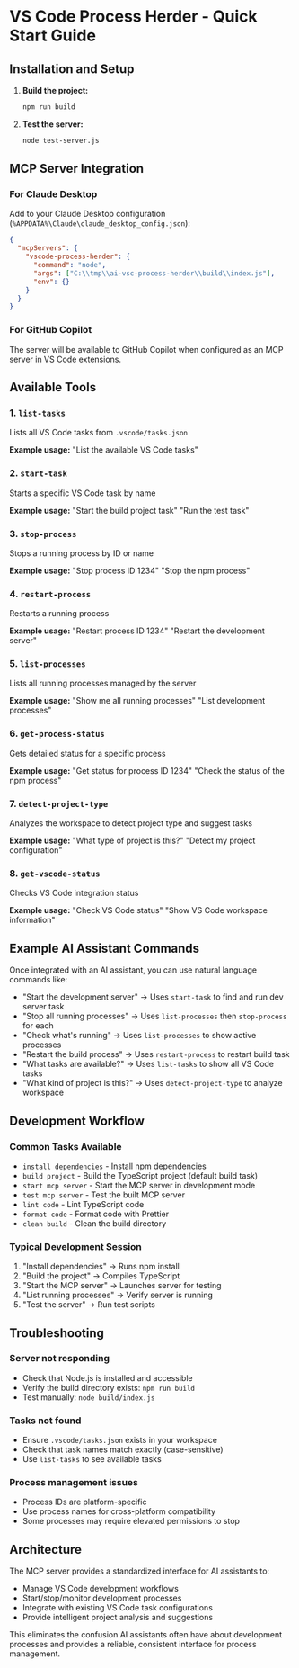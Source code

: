# VS Code Process Herder - Quick Start Guide

## Installation and Setup

1. **Build the project:**
   ```bash
   npm run build
   ```

2. **Test the server:**
   ```bash
   node test-server.js
   ```

## MCP Server Integration

### For Claude Desktop
Add to your Claude Desktop configuration (`%APPDATA%\Claude\claude_desktop_config.json`):

```json
{
  "mcpServers": {
    "vscode-process-herder": {
      "command": "node",
      "args": ["C:\\tmp\\ai-vsc-process-herder\\build\\index.js"],
      "env": {}
    }
  }
}
```

### For GitHub Copilot
The server will be available to GitHub Copilot when configured as an MCP server in VS Code extensions.

## Available Tools

### 1. `list-tasks`
Lists all VS Code tasks from `.vscode/tasks.json`

**Example usage:**
"List the available VS Code tasks"

### 2. `start-task`
Starts a specific VS Code task by name

**Example usage:**
"Start the build project task"
"Run the test task"

### 3. `stop-process`
Stops a running process by ID or name

**Example usage:**
"Stop process ID 1234"
"Stop the npm process"

### 4. `restart-process`
Restarts a running process

**Example usage:**
"Restart process ID 1234"
"Restart the development server"

### 5. `list-processes`
Lists all running processes managed by the server

**Example usage:**
"Show me all running processes"
"List development processes"

### 6. `get-process-status`
Gets detailed status for a specific process

**Example usage:**
"Get status for process ID 1234"
"Check the status of the npm process"

### 7. `detect-project-type`
Analyzes the workspace to detect project type and suggest tasks

**Example usage:**
"What type of project is this?"
"Detect my project configuration"

### 8. `get-vscode-status`
Checks VS Code integration status

**Example usage:**
"Check VS Code status"
"Show VS Code workspace information"

## Example AI Assistant Commands

Once integrated with an AI assistant, you can use natural language commands like:

- "Start the development server" → Uses `start-task` to find and run dev server task
- "Stop all running processes" → Uses `list-processes` then `stop-process` for each
- "Check what's running" → Uses `list-processes` to show active processes
- "Restart the build process" → Uses `restart-process` to restart build task
- "What tasks are available?" → Uses `list-tasks` to show all VS Code tasks
- "What kind of project is this?" → Uses `detect-project-type` to analyze workspace

## Development Workflow

### Common Tasks Available
- `install dependencies` - Install npm dependencies
- `build project` - Build the TypeScript project (default build task)
- `start mcp server` - Start the MCP server in development mode
- `test mcp server` - Test the built MCP server
- `lint code` - Lint TypeScript code
- `format code` - Format code with Prettier
- `clean build` - Clean the build directory

### Typical Development Session
1. "Install dependencies" → Runs npm install
2. "Build the project" → Compiles TypeScript
3. "Start the MCP server" → Launches server for testing
4. "List running processes" → Verify server is running
5. "Test the server" → Run test scripts

## Troubleshooting

### Server not responding
- Check that Node.js is installed and accessible
- Verify the build directory exists: `npm run build`
- Test manually: `node build/index.js`

### Tasks not found
- Ensure `.vscode/tasks.json` exists in your workspace
- Check that task names match exactly (case-sensitive)
- Use `list-tasks` to see available tasks

### Process management issues
- Process IDs are platform-specific
- Use process names for cross-platform compatibility
- Some processes may require elevated permissions to stop

## Architecture

The MCP server provides a standardized interface for AI assistants to:
- Manage VS Code development workflows
- Start/stop/monitor development processes
- Integrate with existing VS Code task configurations
- Provide intelligent project analysis and suggestions

This eliminates the confusion AI assistants often have about development processes and provides a reliable, consistent interface for process management.